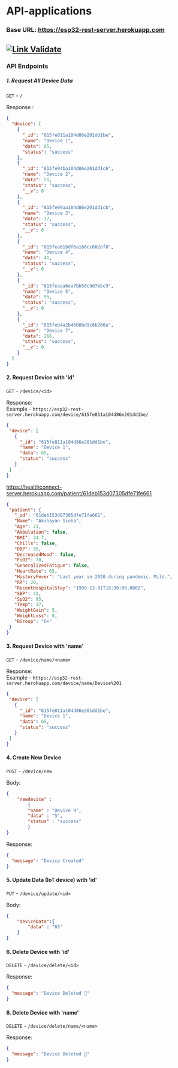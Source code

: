 # API-applications

### Base URL: https://esp32-rest-server.herokuapp.com

[![Link Validate](https://github.com/hippyaki/ESP32-Rest-Server/actions/workflows/main.yml/badge.svg?branch=master)](https://github.com/hippyaki/ESP32-Rest-Server/actions/workflows/main.yml)
------------------------------------------------------------------------------------------------------------------

### API Endpoints

##### 1. Request All Device Data

`GET` - `/`

Response : 
```json
{
  "device": [
    {
      "_id": "615fe811a104d86e201dd1be",
      "name": "Device 1",
      "data": 65,
      "status": "success"
    },
    {
      "_id": "615fe94ba104d86e201dd1c6",
      "name": "Device 2",
      "data": 55,
      "status": "success",
      "__v": 0
    },
    {
      "_id": "615fe99aa104d86e201dd1cb",
      "name": "Device 3",
      "data": 17,
      "status": "success",
      "__v": 0
    },
    {
      "_id": "615fea618df6a166cc602ef8",
      "name": "Device 4",
      "data": 41,
      "status": "success",
      "__v": 0
    },
    {
      "_id": "615feaaa6ea7bb50c9d7bbc9",
      "name": "Device 5",
      "data": 95,
      "status": "success",
      "__v": 0
    },
    {
      "_id": "615feb4a2b46b6bd9c6b266a",
      "name": "Device 7",
      "data": 266,
      "status": "success",
      "__v": 0
    }
  ]
}
```

#### 2. Request Device with 'id'

`GET` - ``/device/<id>``

Response: <br>
Example - `https://esp32-rest-server.herokuapp.com/device/615fe811a104d86e201dd1be/`
           

 ```json
{
  "device": [
    {
      "_id": "615fe811a104d86e201dd1be",
      "name": "Device 1",
      "data": 65,
      "status": "success"
    }
  ]
}
 ```
 https://healthconnect-server.herokuapp.com/patient/61deb153d07305dfe71fe661
 
 ```json
{
  "patient": {
    "_id": "61deb153d07305dfe71fe661",
    "Name": "Akshayan Sinha",
    "Age": 21,
    "Ambulation": false,
    "BMI": 24.7,
    "Chills": false,
    "DBP": 55,
    "DecreasedMood": false,
    "FiO2": 78,
    "GeneralizedFatigue": false,
    "HeartRate": 65,
    "HistoryFever": "Last year in 2020 during pandemic. Mild.",
    "RR": 20,
    "RecentHospitalStay": "1999-12-31T18:30:00.000Z",
    "SBP": 41,
    "SpO2": 95,
    "Temp": 37,
    "WeightGain": 5,
    "WeightLoss": 0,
    "BGroup": "O+"
  }
}
```
 
 #### 3. Request Device with 'name'

`GET` - ``/device/name/<name>``

Response: <br>
Example - `https://esp32-rest-server.herokuapp.com/device/name/Device%201`

 ```json
{
  "device": [
    {
      "_id": "615fe811a104d86e201dd1be",
      "name": "Device 1",
      "data": 65,
      "status": "success"
    }
  ]
}
 ```

#### 4. Create New Device

`POST` - `/device/new`

Body:
```json
{
    "newdevice" : 
        {
        "name" : "Device 9",
        "data" : "5",
        "status" : "success"
        }
}
```
Response:
```json
{
  "message": "Device Created"
}
```

#### 5. Update Data (IoT device) with 'id'

`PUT` - `/device/update/<id>`

Body:
```json
{
    "deviceData":{
        "data" : "65"
    }
}
```

#### 6. Delete Device with 'id'

`DELETE` - `/device/delete/<id>`

Response:
```json
{
  "message": "Device Deleted 🔪"
}
```

#### 6. Delete Device with 'name'

`DELETE` - `/device/delete/name/<name>`

Response:
```json
{
  "message": "Device Deleted 🔪"
}
```
